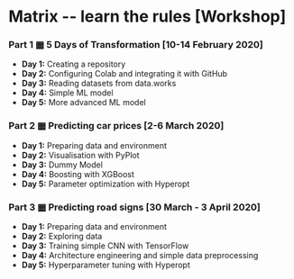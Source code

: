 # Matrix -- learn the rules [Workshop]

### Part 1 ▦ 5 Days of Transformation [10-14 February 2020]
- **Day 1:** Creating a repository
- **Day 2:** Configuring Colab and integrating it with GitHub
- **Day 3:** Reading datasets from data.works
- **Day 4:** Simple ML model
- **Day 5:** More advanced ML model

### Part 2 ▦ Predicting car prices [2-6 March 2020]
- **Day 1:** Preparing data and environment
- **Day 2:** Visualisation with PyPlot
- **Day 3:** Dummy Model
- **Day 4:** Boosting with XGBoost
- **Day 5:** Parameter optimization with Hyperopt

### Part 3 ▦ Predicting road signs [30 March - 3 April 2020]
- **Day 1:** Preparing data and environment
- **Day 2:** Exploring data
- **Day 3:** Training simple CNN with TensorFlow
- **Day 4:** Architecture engineering and simple data preprocessing
- **Day 5:** Hyperparameter tuning with Hyperopt
